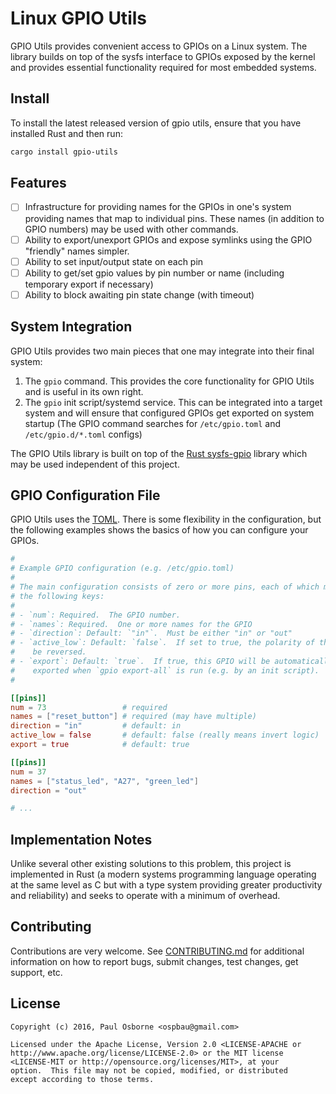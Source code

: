 # Linux GPIO Utils

GPIO Utils provides convenient access to GPIOs on a Linux system. The library
builds on top of the sysfs interface to GPIOs exposed by the kernel and provides
essential functionality required for most embedded systems.

## Install

To install the latest released version of gpio utils, ensure that you have
installed Rust and then run:

```sh
cargo install gpio-utils
```

## Features

- [ ] Infrastructure for providing names for the GPIOs in one's system providing
      names that map to individual pins.  These names (in addition to GPIO numbers)
      may be used with other commands.
- [ ] Ability to export/unexport GPIOs and expose symlinks using the GPIO "friendly"
      names simpler.
- [ ] Ability to set input/output state on each pin
- [ ] Ability to get/set gpio values by pin number or name (including temporary
      export if necessary)
- [ ] Ability to block awaiting pin state change (with timeout)

## System Integration

GPIO Utils provides two main pieces that one may integrate into their final
system:

1. The `gpio` command.  This provides the core functionality for GPIO Utils and
   is useful in its own right.
2. The `gpio` init script/systemd service.  This can be integrated into a target
   system and will ensure that configured GPIOs get exported on system startup
   (The GPIO command searches for `/etc/gpio.toml` and `/etc/gpio.d/*.toml`
   configs)

The GPIO Utils library is built on top of the
[Rust sysfs-gpio](https://github.com/rust-embedded/rust-sysfs-gpio) library
which may be used independent of this project.

## GPIO Configuration File

GPIO Utils uses the [TOML](https://github.com/toml-lang/toml).  There is some
flexibility in the configuration, but the following examples shows the basics of
how you can configure your GPIOs.

```toml
#
# Example GPIO configuration (e.g. /etc/gpio.toml)
#
# The main configuration consists of zero or more pins, each of which may have
# the following keys:
#
# - `num`: Required.  The GPIO number.
# - `names`: Required.  One or more names for the GPIO
# - `direction`: Default: `"in"`.  Must be either "in" or "out"
# - `active_low`: Default: `false`.  If set to true, the polarity of the pin will
#    be reversed.
# - `export`: Default: `true`.  If true, this GPIO will be automatically
#    exported when `gpio export-all` is run (e.g. by an init script).
#

[[pins]]
num = 73                 # required
names = ["reset_button"] # required (may have multiple)
direction = "in"         # default: in
active_low = false       # default: false (really means invert logic)
export = true            # default: true

[[pins]]
num = 37
names = ["status_led", "A27", "green_led"]
direction = "out"

# ...
```

## Implementation Notes

Unlike several other existing solutions to this problem, this project is
implemented in Rust (a modern systems programming language operating at the same
level as C but with a type system providing greater productivity and
reliability) and seeks to operate with a minimum of overhead.

## Contributing

Contributions are very welcome.  See [CONTRIBUTING.md](CONTRINBUTING.md) for
additional information on how to report bugs, submit changes, test changes, get
support, etc.

## License

```
Copyright (c) 2016, Paul Osborne <ospbau@gmail.com>

Licensed under the Apache License, Version 2.0 <LICENSE-APACHE or
http://www.apache.org/license/LICENSE-2.0> or the MIT license
<LICENSE-MIT or http://opensource.org/licenses/MIT>, at your
option.  This file may not be copied, modified, or distributed
except according to those terms.
```
